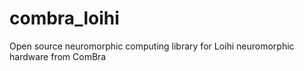 # combra_loihi
Open source neuromorphic computing library for Loihi neuromorphic hardware from ComBra

